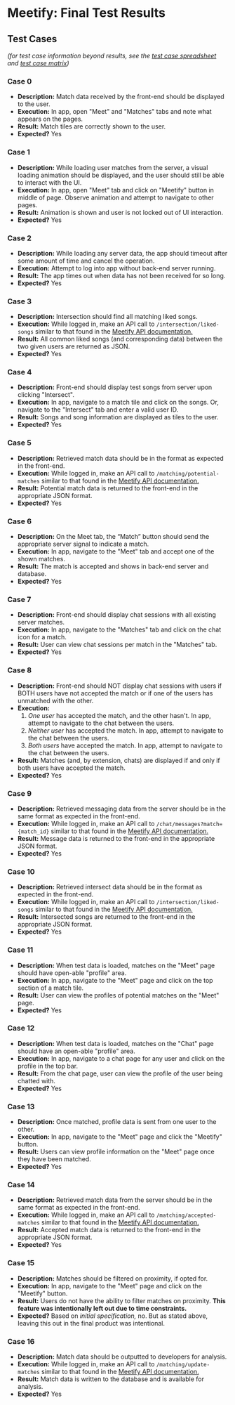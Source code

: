 # Meetify: Final Test Results

## Test Cases

_(for test case information beyond results, see the [test case spreadsheet](TestCases.pdf) and [test case matrix](TestCaseMatrix.pdf))_

### Case 0
* **Description:** Match data received by the front-end should be displayed to the user.
* **Execution:** In app, open "Meet" and "Matches" tabs and note what appears on the pages.
* **Result:** Match tiles are correctly shown to the user.
* **Expected?** Yes

### Case 1
* **Description:** While loading user matches from the server, a visual loading animation should be displayed, and the user should still be able to interact with the UI.
* **Execution:** In app, open "Meet" tab and click on "Meetify" button in middle of page. Observe animation and attempt to navigate to other pages.
* **Result:** Animation is shown and user is not locked out of UI interaction.
* **Expected?** Yes

### Case 2
* **Description:** While loading any server data, the app should timeout after some amount of time and cancel the operation.
* **Execution:** Attempt to log into app without back-end server running.
* **Result:** The app times out when data has not been received for so long.
* **Expected?** Yes

### Case 3
* **Description:** Intersection should find all matching liked songs.
* **Execution:** While logged in, make an API call to `/intersection/liked-songs` similar to that found in the [Meetify API documentation.](../api_docs/matching.md)
* **Result:** All common liked songs (and corresponding data) between the two given users are returned as JSON.
* **Expected?** Yes

### Case 4
* **Description:** Front-end should display test songs from server upon clicking "Intersect".
* **Execution:** In app, navigate to a match tile and click on the songs. Or, navigate to the "Intersect" tab and enter a valid user ID.
* **Result:** Songs and song information are displayed as tiles to the user.
* **Expected?** Yes

### Case 5
* **Description:** Retrieved match data should be in the format as expected in the front-end.
* **Execution:** While logged in, make an API call to `/matching/potential-matches` similar to that found in the [Meetify API documentation.](../api_docs/matching.md)
* **Result:** Potential match data is returned to the front-end in the appropriate JSON format.
* **Expected?** Yes

### Case 6
* **Description:** On the Meet tab, the “Match” button should send the appropriate server signal to indicate a match.
* **Execution:** In app, navigate to the "Meet" tab and accept one of the shown matches.
* **Result:** The match is accepted and shows in back-end server and database.
* **Expected?** Yes

### Case 7
* **Description:** Front-end should display chat sessions with all existing server matches.
* **Execution:** In app, navigate to the "Matches" tab and click on the chat icon for a match.
* **Result:** User can view chat sessions per match in the "Matches" tab.
* **Expected?** Yes

### Case 8
* **Description:** Front-end should NOT display chat sessions with users if BOTH users have not accepted the match or if one of the users has unmatched with the other.
* **Execution:** 
    1. _One user_ has accepted the match, and the other hasn't. In app, attempt to navigate to the chat between the users.
    2. _Neither user_ has accepted the match. In app, attempt to navigate to the chat between the users.
    3. _Both users_ have accepted the match. In app, attempt to navigate to the chat between the users.
* **Result:** Matches (and, by extension, chats) are displayed if and only if both users have accepted the match.
* **Expected?** Yes

### Case 9
* **Description:** Retrieved messaging data from the server should be in the same format as expected in the front-end.
* **Execution:** While logged in, make an API call to `/chat/messages?match={match_id}` similar to that found in the [Meetify API documentation.](../api_docs/chat.md)
* **Result:** Message data is returned to the front-end in the appropriate JSON format.
* **Expected?** Yes

### Case 10
* **Description:** Retrieved intersect data should be in the format as expected in the front-end.
* **Execution:** While logged in, make an API call to `/intersection/liked-songs` similar to that found in the [Meetify API documentation.](../api_docs/matching.md)
* **Result:** Intersected songs are returned to the front-end in the appropriate JSON format.
* **Expected?** Yes

### Case 11
* **Description:** When test data is loaded, matches on the "Meet" page should have open-able "profile" area.
* **Execution:** In app, navigate to the "Meet" page and click on the top section of a match tile.
* **Result:** User can view the profiles of potential matches on the "Meet" page.
* **Expected?** Yes

### Case 12
* **Description:** When test data is loaded, matches on the "Chat" page should have an open-able "profile" area.
* **Execution:** In app, navigate to a chat page for any user and click on the profile in the top bar.
* **Result:** From the chat page, user can view the profile of the user being chatted with.
* **Expected?** Yes

### Case 13
* **Description:** Once matched, profile data is sent from one user to the other.
* **Execution:** In app, navigate to the "Meet" page and click the "Meetify" button.
* **Result:** Users can view profile information on the "Meet" page once they have been matched.
* **Expected?** Yes

### Case 14
* **Description:** Retrieved match data from the server should be in the same format as expected in the front-end.
* **Execution:** While logged in, make an API call to `/matching/accepted-matches` similar to that found in the [Meetify API documentation.](../api_docs/matching.md)
* **Result:** Accepted match data is returned to the front-end in the appropriate JSON format.
* **Expected?** Yes

### Case 15
* **Description:** Matches should be filtered on proximity, if opted for.
* **Execution:** In app, navigate to the "Meet" page and click on the "Meetify" button.
* **Result:** Users do not have the ability to filter matches on proximity. **This feature was intentionally left out due to time constraints.**
* **Expected?** Based on _initial specification,_ no. But as stated above, leaving this out in the final product was intentional.

### Case 16
* **Description:** Match data should be outputted to developers for analysis.
* **Execution:** While logged in, make an API call to `/matching/update-matches` similar to that found in the [Meetify API documentation.](../api_docs/matching.md)
* **Result:** Match data is written to the database and is available for analysis.
* **Expected?** Yes




